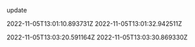 

update

2022-11-05T13:01:10.893731Z
2022-11-05T13:01:32.942511Z





2022-11-05T13:03:20.591164Z
2022-11-05T13:03:30.869330Z
